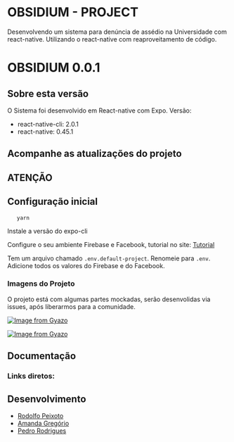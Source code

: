 # OBSIDIUM - PROJECT
Desenvolvendo um sistema para denúncia de assédio na Universidade com react-native. Utilizando o react-native com reaproveitamento de código.

OBSIDIUM 0.0.1
================

Sobre esta versão
---------------------
O Sistema foi desenvolvido em React-native com Expo.
Versão:
 - react-native-cli: 2.0.1
 - react-native: 0.45.1

Acompanhe as atualizações do projeto
---------------------



ATENÇÃO
---------------------



Configuração inicial
---------------------
```
   yarn
```
Instale a versão do expo-cli

Configure o seu ambiente Firebase e Facebook, tutorial no site:
[Tutorial](https://www.instamobile.io/react-native-tutorials/facebook-login-react-native-firebase/)

Tem um arquivo chamado `.env.default-project`. Renomeie para `.env`.
Adicione todos os valores do Firebase e do Facebook.

### Imagens do Projeto

O projeto está com algumas partes mockadas, serão desenvolidas via issues, após liberarmos para a comunidade.

[![Image from Gyazo](https://i.gyazo.com/fae1e3dfa9b58637861f2e4165e7fd9a.gif)](https://gyazo.com/fae1e3dfa9b58637861f2e4165e7fd9a)

[![Image from Gyazo](https://i.gyazo.com/a3934ce6b34e6a3b8d72f2b76578778f.gif)](https://gyazo.com/a3934ce6b34e6a3b8d72f2b76578778f)

Documentação
---------------------


### Links diretos:


Desenvolvimento
---------------------
-   [Rodolfo Peixoto](http://www.rodolfopeixoto.com.br/)
-   [Amanda Gregório](http://)
-   [Pedro Rodrigues](http://)
